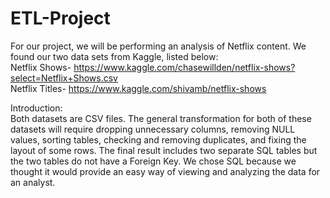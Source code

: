 # ETL-Project

For our project, we will be performing an analysis of Netflix content. We found our two data sets from Kaggle, listed below:<br>
Netflix Shows- https://www.kaggle.com/chasewillden/netflix-shows?select=Netflix+Shows.csv<br>
Netflix Titles- https://www.kaggle.com/shivamb/netflix-shows<br> 


Introduction:<br>
Both datasets are CSV files. The general transformation for both of these datasets will require dropping unnecessary columns, removing NULL values, sorting tables, checking and removing duplicates, and fixing the layout of some rows. The final result includes two separate SQL tables but the two tables do not have a Foreign Key. We chose SQL because we thought it would provide an easy way of viewing and analyzing the data for an analyst.
